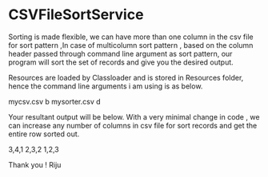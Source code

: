 # CSVFileSortService

Sorting is made flexible, we can have more than one column in the  csv file for sort pattern ,In case of multicolumn sort pattern , based on the column header passed through command line argument as sort pattern, our program will sort the set of records and give you the desired output.

Resources are loaded by Classloader and is stored in Resources folder, hence the command line arguments i am using is as below.

mycsv.csv b mysorter.csv d

Your resultant output will be below. With a very minimal change in code , we can increase any number of columns in csv file  for sort records and get the entire row sorted out.

3,4,1
2,3,2
1,2,3

Thank you !
Riju
